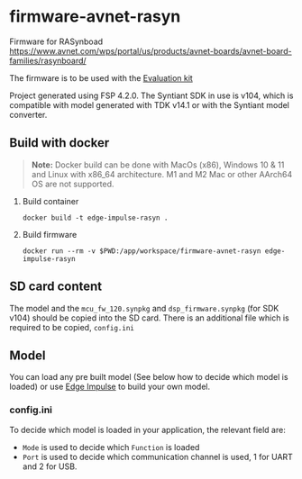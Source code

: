 # firmware-avnet-rasyn
Firmware for RASynboad
https://www.avnet.com/wps/portal/us/products/avnet-boards/avnet-board-families/rasynboard/

The firmware is to be used with the [Evaluation kit](https://www.avnet.com/shop/us/products/avnet-engineering-services/aes-rasynb-120-sk-g-3074457345651740186/)

Project generated using FSP 4.2.0.
The Syntiant SDK in use is v104, which is compatible with model generated with TDK v14.1 or with the Syntiant model converter.

## Build with docker

> **Note:** Docker build can be done with MacOs (x86), Windows 10 & 11 and Linux with x86_64 architecture. M1 and M2 Mac or other AArch64 OS are not supported.

1. Build container

    ```
    docker build -t edge-impulse-rasyn .
    ```

1. Build firmware

    ```
    docker run --rm -v $PWD:/app/workspace/firmware-avnet-rasyn edge-impulse-rasyn
    ```

## SD card content
The model and the `mcu_fw_120.synpkg` and `dsp_firmware.synpkg` (for SDK v104) should be copied into the SD card.
There is an additional file which is required to be copied, `config.ini`

## Model
You can load any pre built model (See below how to decide which model is loaded) or use [Edge Impulse](https://studio.edgeimpulse.com/) to build your own model.

### config.ini
To decide which model is loaded in your application, the relevant field are:
* `Mode` is used to decide which `Function` is loaded
* `Port` is used to decide which communication channel is used, 1 for UART and 2 for USB.

